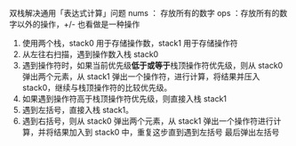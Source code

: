 双栈解决通用「表达式计算」问题
nums ： 存放所有的数字
ops ：存放所有的数字以外的操作，+/- 也看做是一种操作

1. 使用两个栈，stack0 用于存储操作数，stack1 用于存储操作符
2. 从左往右扫描，遇到操作数入栈 stack0
3. 遇到操作符时，如果当前优先级**低于或等于**栈顶操作符优先级，则从 stack0 弹出两个元素，从 stack1 弹出一个操作符，进行计算，将结果并压入 stack0，继续与栈顶操作符的比较优先级。
4. 如果遇到操作符高于栈顶操作符优先级，则直接入栈 stack1
5. 遇到左括号，直接入栈 stack1。
6. 遇到右括号，则从 stack0 弹出两个元素，从 stack1 弹出一个操作符进行计算，并将结果加入到 stack0 中，重复这步直到遇到左括号 最后弹出左括号
